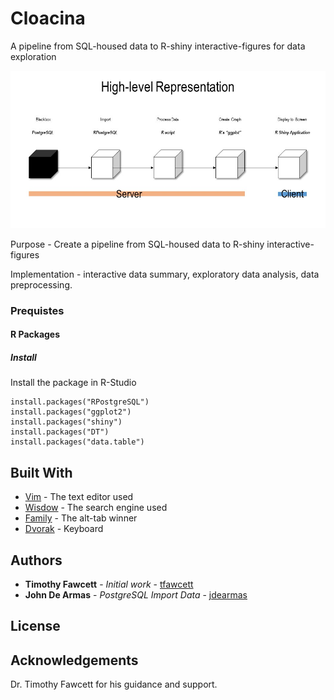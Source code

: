# Cloacina
A pipeline from SQL-housed data to R-shiny interactive-figures for data exploration 
<p align="center">
  <img src="https://github.com/jdearmas/cloacina/blob/master/doc/figures/high-level/high-level.jpg">
</p>

Purpose - Create a pipeline from SQL-housed data to R-shiny interactive-figures

Implementation - interactive data summary, exploratory data analysis, data
preprocessing.

### Prequistes 

#### R Packages
##### Install
Install the package in R-Studio

```
install.packages("RPostgreSQL")
install.packages("ggplot2")
install.packages("shiny")
install.packages("DT")
install.packages("data.table") 
```

## Built With
* [Vim](https://www.vim.org/) - The text editor used
* [Wisdow](http://www.google.com) - The search engine used
* [Family](https://stackoverflow.com) - The alt-tab winner
* [Dvorak](https://en.wikipedia.org/wiki/Dvorak_Simplified_Keyboard) - Keyboard

## Authors

* **Timothy Fawcett** - *Initial work* - [tfawcett](https://github.com/coursera-tjf)
* **John De Armas** - *PostgreSQL Import Data* - [jdearmas](https://github.com/jdearmas)

## License


## Acknowledgements

Dr. Timothy Fawcett for his guidance and support.

